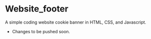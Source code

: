# Website_footer

A simple coding website cookie banner in HTML, CSS, and Javascript. 

- Changes to be pushed soon. 
